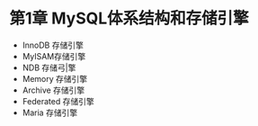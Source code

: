 # 第1章 MySQL体系结构和存储引擎

- InnoDB 存储引擎
- MyISAM存储引擎
- NDB 存储弓|擎
- Memory 存储引擎
- Archive 存储引擎
- Federated 存储引擎
- Maria 存储引擎
